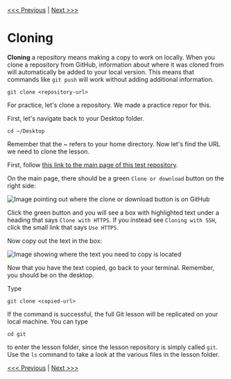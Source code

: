 [<<< Previous](gitaction.md) | [Next >>>](challenge.md)

# Cloning

**Cloning** a repository means making a copy to work on locally. When you clone a repository from GitHub, information about where it was cloned from will automatically be added to your local version. This means that commands like `git push` will work without adding additional information.

	git clone <repository-url>

For practice, let's clone a repository. We made a practice repor for this. 

First, let's navigate back to your Desktop folder.

	cd ~/Desktop
	
Remember that the ~ refers to your home directory. Now let's find the URL we need to clone the lesson.

First, follow [this link to the main page of this test repository](https://github.com/librarianrafia/test-repo-for-cloning).

On the main page, there should be a green `Clone or download` button on the right side:

![Image pointing out where the clone or download button is on GitHub](../images/clone.png)

Click the green button and you will see a box with highlighted text under a heading that says `Clone with HTTPS`. If you instead see `Cloning with SSH`, click the small link that says `Use HTTPS`.

Now copy out the text in the box:

![Image showing where the text you need to copy is located](../images/copy-clone-text.png)

Now that you have the text copied, go back to your terminal. Remember, you should be on the desktop.

Type

	git clone <copied-url>
	
If the command is successful, the full Git lesson will be replicated on your local machine. You can type

	cd git
	
to enter the lesson folder, since the lesson repository is simply called `git`. Use the `ls` command to take a look at the various files in the lesson folder.

[<<< Previous](gitaction.md) | [Next >>>](challenge.md)

